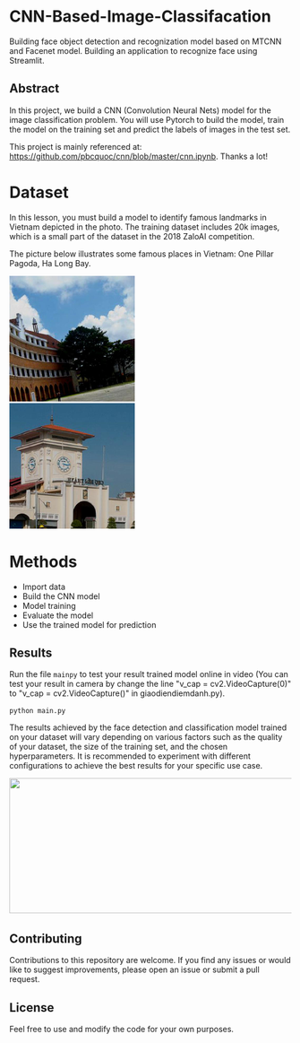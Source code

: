 # CNN-Based-Image-Classifacation

 Building face object detection and recognization model based on MTCNN and Facenet model.
 Building an application to recognize face using Streamlit.

## Abstract

In this project, we build a CNN (Convolution Neural Nets) model for the image classification problem. You will use Pytorch to build the model, train the model on the training set and predict the labels of images in the test set.

This project is mainly referenced at: https://github.com/pbcquoc/cnn/blob/master/cnn.ipynb. Thanks a lot!

# Dataset
In this lesson, you must build a model to identify famous landmarks in Vietnam depicted in the photo. The training dataset includes 20k images, which is a small part of the dataset in the 2018 ZaloAI competition.

The picture below illustrates some famous places in Vietnam: One Pillar Pagoda, Ha Long Bay.

<div class="img-div" markdown="0">
    <img src="/assets/caodangsupham.png" />
</div>

<div class="img-div" markdown="0">
    <img src="/assets/chobenthanh.png" />
</div>

# Methods 
* Import data 
* Build the CNN model
* Model training
* Evaluate the model
* Use the trained model for prediction

## Results

Run the file `mainpy` to test your result trained model online in video (You can test your result in camera by change the line "v_cap = cv2.VideoCapture(0)" to "v_cap = cv2.VideoCapture()" in giaodiendiemdanh.py).

```
python main.py
```

The results achieved by the face detection and classification model trained on your dataset will vary depending on various factors such as the quality of your dataset, the size of the training set, and the chosen hyperparameters. It is recommended to experiment with different configurations to achieve the best results for your specific use case.

<p align="center">
  <img src="data/diemdanh.png"width="541" height="241">
</p>


## Contributing

Contributions to this repository are welcome. If you find any issues or would like to suggest improvements, please open an issue or submit a pull request.

## License
Feel free to use and modify the code for your own purposes.